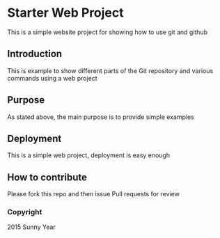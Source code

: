 # Starter Web Project

This is a simple website project for showing how to use git and github

## Introduction

This is example to show different parts of the Git repository and various commands using a web project

## Purpose

As stated above, the main purpose  is to provide simple examples

## Deployment


This is a simple web project, deployment is easy enough

## How to contribute

Please fork this repo and then issue Pull requests for review

### Copyright

2015 Sunny Year